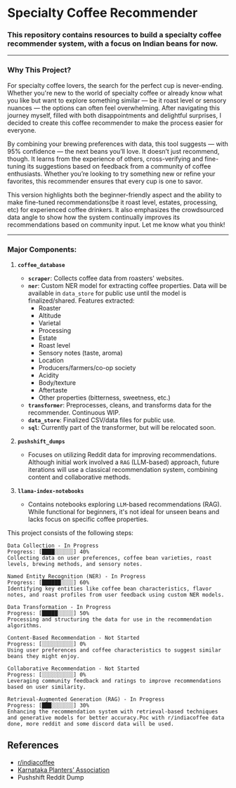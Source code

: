 # Specialty Coffee Recommender

### This repository contains resources to build a specialty coffee recommender system, with a focus on Indian beans for now.

---

### Why This Project?

For specialty coffee lovers, the search for the perfect cup is never-ending. Whether you're new to the world of specialty coffee or already know what you like but want to explore something similar — be it roast level or sensory nuances — the options can often feel overwhelming. After navigating this journey myself, filled with both disappointments and delightful surprises, I decided to create this coffee recommender to make the process easier for everyone.

By combining your brewing preferences with data, this tool suggests — with 95% confidence — the next beans you’ll love. It doesn’t just recommend, though. It learns from the experience of others, cross-verifying and fine-tuning its suggestions based on feedback from a community of coffee enthusiasts. Whether you’re looking to try something new or refine your favorites, this recommender ensures that every cup is one to savor.

This version highlights both the beginner-friendly aspect and the ability to make fine-tuned recommendations(be it roast level, estates, processing, etc) for experienced coffee drinkers. It also emphasizes the crowdsourced data angle to show how the system continually improves its recommendations based on community input. Let me know what you think!

---

### Major Components:

1. **`coffee_database`**
    - **`scraper`**: Collects coffee data from roasters' websites.
    - **`ner`**: Custom NER model for extracting coffee properties. Data will be available in `data_store` for public use until the model is finalized/shared. Features extracted:
        - Roaster
        - Altitude
        - Varietal
        - Processing
        - Estate
        - Roast level
        - Sensory notes (taste, aroma)
        - Location
        - Producers/farmers/co-op society
        - Acidity
        - Body/texture
        - Aftertaste
        - Other properties (bitterness, sweetness, etc.)
    - **`transformer`**: Preprocesses, cleans, and transforms data for the recommender. Continuous WIP.
    - **`data_store`**: Finalized CSV/data files for public use.
    - **`sql`**: Currently part of the transformer, but will be relocated soon.

2. **`pushshift_dumps`**
    - Focuses on utilizing Reddit data for improving recommendations. Although initial work involved a `RAG` (LLM-based) approach, future iterations will use a classical recommendation system, combining content and collaborative methods.
  
3. **`llama-index-notebooks`**
    - Contains notebooks exploring `LLM`-based recommendations (RAG). While functional for beginners, it's not ideal for unseen beans and lacks focus on specific coffee properties.
  
This project consists of the following steps:

    Data Collection - In Progress
    Progress: [████░░░░░░] 40%
    Collecting data on user preferences, coffee bean varieties, roast levels, brewing methods, and sensory notes.

    Named Entity Recognition (NER) - In Progress
    Progress: [██████░░░░] 60%
    Identifying key entities like coffee bean characteristics, flavor notes, and roast profiles from user feedback using custom NER models.

    Data Transformation - In Progress
    Progress: [█████░░░░░] 50%
    Processing and structuring the data for use in the recommendation algorithms.

    Content-Based Recommendation - Not Started
    Progress: [░░░░░░░░░░] 0%
    Using user preferences and coffee characteristics to suggest similar beans they might enjoy.

    Collaborative Recommendation - Not Started
    Progress: [░░░░░░░░░░] 0%
    Leveraging community feedback and ratings to improve recommendations based on user similarity.

    Retrieval-Augmented Generation (RAG) - In Progress
    Progress: [███░░░░░░░] 30%
    Enhancing the recommendation system with retrieval-based techniques and generative models for better accuracy.Poc with r/indiacoffee data done, more reddit and some discord data will be used.


## References
* [r/indiacoffee](https://www.reddit.com/r/IndiaCoffee)
* [Karnataka Planters’ Association](https://kpa.org.in)
* Pushshift Reddit Dump
